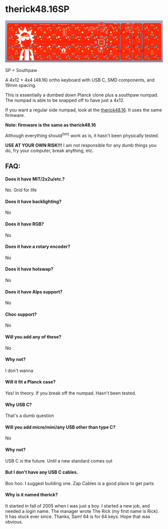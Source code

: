 # therick48.16SP
![alt text](https://github.com/dierickdie/therick48.16SP/blob/master/01_therick48.16SP_PCB.png)

SP = Southpaw

A 4x12 + 4x4 (48.16) ortho keyboard with USB C, SMD components, and 19mm spacing.

This is essentially a dumbed down Planck clone plus a southpaw numpad. The numpad is able to be snapped off to have just a 4x12.

If you want a regular side numpad, look at the [therick48.16](https://github.com/therickthe/therick64BA). It uses the same firmware.

**Note: firmware is the same as therick48.16**

Although everything should<sup>(tm)</sup> work as is, it hasn't been physically tested.

**USE AT YOUR OWN RISK!!!** I am not responsible for any dumb things you do, fry your computer, break anything, etc.

## FAQ:
#### Does it have MIT/2x2u/etc.? 
No. Grid for life

#### Does it have backlighting?
No

#### Does it have RGB?
No

#### Does it have a rotary encoder?
No

#### Does it have hotswap?
No

#### Does it have Alps support?
No

#### Choc support?
No

#### Will you add any of these?
No

#### Why not?
I don't wanna

#### Will it fit a Planck case?
Yes! In theory. If you break off the numpad. Hasn't been tested.

#### Why USB C?
That's a dumb question

#### Will you add micro/mini/any USB other than type C?
No

#### Why not?
USB C is the future. Until a new standard comes out

#### But I don't have any USB C cables.
Boo hoo. I suggest building one. Zap Cables is a good place to get parts

#### Why is it named therick?
It started in fall of 2005 when I was just a boy. I started a new job, and needed a login name. The manager wrote The Rick (my first name is Rick). It has stuck ever since. Thanks, Sam! 64 is for 64 keys. Hope that was obvious.

